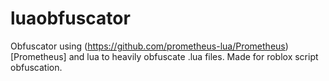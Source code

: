 # luaobfuscator
Obfuscator using (https://github.com/prometheus-lua/Prometheus)[Prometheus] and lua to heavily obfuscate .lua files. Made for roblox script obfuscation.
